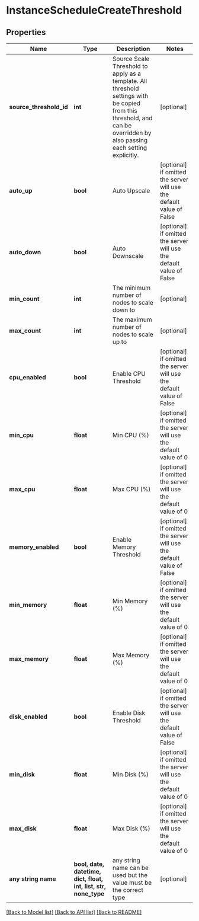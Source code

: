 # InstanceScheduleCreateThreshold


## Properties
Name | Type | Description | Notes
------------ | ------------- | ------------- | -------------
**source_threshold_id** | **int** | Source Scale Threshold to apply as a template. All threshold settings with be copied from this threshold, and can be overridden by also passing each setting explicitly. | [optional] 
**auto_up** | **bool** | Auto Upscale | [optional]  if omitted the server will use the default value of False
**auto_down** | **bool** | Auto Downscale | [optional]  if omitted the server will use the default value of False
**min_count** | **int** | The minimum number of nodes to scale down to | [optional] 
**max_count** | **int** | The maximum number of nodes to scale up to | [optional] 
**cpu_enabled** | **bool** | Enable CPU Threshold | [optional]  if omitted the server will use the default value of False
**min_cpu** | **float** | Min CPU (%) | [optional]  if omitted the server will use the default value of 0
**max_cpu** | **float** | Max CPU (%) | [optional]  if omitted the server will use the default value of 0
**memory_enabled** | **bool** | Enable Memory Threshold | [optional]  if omitted the server will use the default value of False
**min_memory** | **float** | Min Memory (%) | [optional]  if omitted the server will use the default value of 0
**max_memory** | **float** | Max Memory (%) | [optional]  if omitted the server will use the default value of 0
**disk_enabled** | **bool** | Enable Disk Threshold | [optional]  if omitted the server will use the default value of False
**min_disk** | **float** | Min Disk (%) | [optional]  if omitted the server will use the default value of 0
**max_disk** | **float** | Max Disk (%) | [optional]  if omitted the server will use the default value of 0
**any string name** | **bool, date, datetime, dict, float, int, list, str, none_type** | any string name can be used but the value must be the correct type | [optional]

[[Back to Model list]](../README.md#documentation-for-models) [[Back to API list]](../README.md#documentation-for-api-endpoints) [[Back to README]](../README.md)


